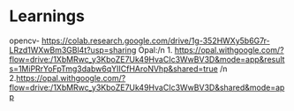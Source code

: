 # Learnings
opencv- https://colab.research.google.com/drive/1g-352HWXy5b6G7r-LRzd1WXwBm3GBl4t?usp=sharing
Opal:/n 1. https://opal.withgoogle.com/?flow=drive:/1XbMRwc_y3KboZE7Uk49HvaCIc3WwBV3D&mode=app&results=1MiPRrYoFpTmg3dabw6qYIICfHAroNVhp&shared=true /n 2.https://opal.withgoogle.com/?flow=drive:/1XbMRwc_y3KboZE7Uk49HvaCIc3WwBV3D&shared&mode=app

